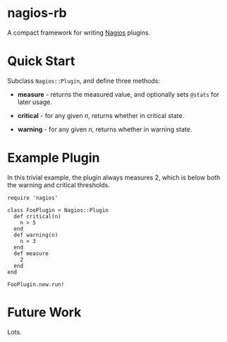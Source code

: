 nagios-rb
=========

A compact framework for writing [Nagios](http://www.nagios.org/) plugins.

Quick Start
===========

Subclass `Nagios::Plugin`, and define three methods:

 * **measure** - returns the measured value, and optionally sets `@stats` for later usage.

 * **critical** - for any given *n*, returns whether in critical state.

 * **warning** - for any given *n*, returns whether in warning state.

Example Plugin
==============

In this trivial example, the plugin always measures 2, which is below both the warning and critical thresholds.

    require 'nagios'

    class FooPlugin < Nagios::Plugin
      def critical(n)
        n > 5
      end
      def warning(n)
        n > 3
      end
      def measure
        2
      end
    end

    FooPlugin.new.run!

Future Work
===========

Lots.